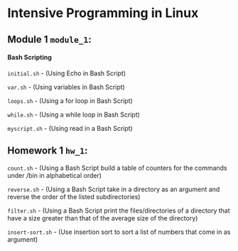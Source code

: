 # Intensive Programming in Linux


## Module 1 `module_1`:

#### Bash Scripting
  `initial.sh` - (Using Echo in Bash Script)

  `var.sh` - (Using variables in Bash Script)

  `loops.sh` - (Using a for loop in Bash Script)

  `while.sh` - (Using a while loop in Bash Script)

  `myscript.sh` - (Using read in a Bash Script)

## Homework 1 `hw_1`:

`count.sh` - (Using a Bash Script build a table of counters for the commands under /bin in alphabetical order)

`reverse.sh` - (Using a Bash Script take in a directory as an argument and reverse the order of the listed subdirectories)

`filter.sh` - (Using a Bash Script print the files/directories of a directory that have a size greater than that of the average size of the directory)

`insert-sort.sh` - (Use insertion sort to sort a list of numbers that come in as argument)
